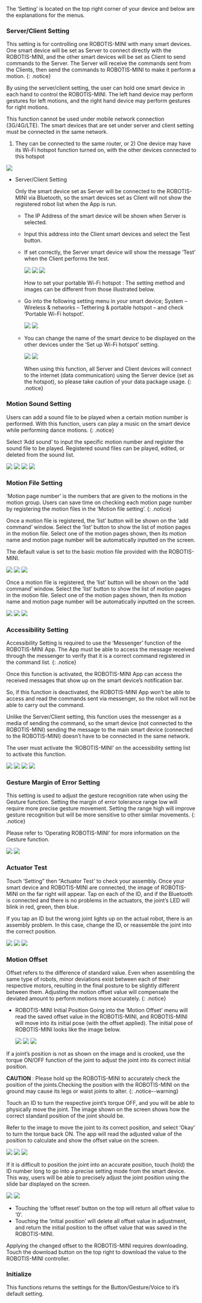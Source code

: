 The ‘Setting’ is located on the top right corner of your device and below are the explanations for the menus.

### Server/Client Setting

This setting is for controlling one ROBOTIS-MINI with many smart devices. One smart device will be set as Server to connect directly with the ROBOTIS-MINI, and the other smart devices will be set as Client to send commands to the Server. The Server will receive the commands sent from the Clients, then send the commands to ROBOTIS-MINI to make it perform a motion.
{: .notice}

By using the server/client setting, the user can hold one smart device in each hand to control the ROBOTIS-MINI. The left hand device may perform gestures for left motions, and the right hand device may perform gestures for right motions.

This function cannot be used under mobile network connection (3G/4G/LTE). The smart devices that are set under server and client setting must be connected in the same network.

1) They can be connected to the same router, or 2) One device may have its Wi-Fi hotspot function turned on, with the other devices connected to this hotspot

![](/assets/images/sw/mobile/mini_app_060.png)


- Server/Client Setting

  Only the smart device set as Server will be connected to the ROBOTIS-MINI via Bluetooth, so the smart devices set as Client will not show the registered robot list when the App is run.
  - The IP Address of the smart device will be shown when Server is selected.
  - Input this address into the Client smart devices and select the Test button.
  - If set correctly, the Server smart device will show the message ‘Test’ when the Client performs the test.

    ![](/assets/images/sw/mobile/mini_app_061.jpg)
    ![](/assets/images/sw/mobile/mini_app_062.jpg)
    ![](/assets/images/sw/mobile/mini_app_063.jpg)

    How to set your portable  Wi-Fi hotspot : The setting method and images can be different from those illustrated below.

  - Go into the following setting menu in your smart device; System – Wireless & networks – Tethering & portable hotspot – and check ‘Portable Wi-Fi hotspot’.

    ![](/assets/images/sw/mobile/mini_app_064.jpg)
    ![](/assets/images/sw/mobile/mini_app_065.jpg)

  - You can change the name of the smart device to be displayed on the other devices under the ‘Set up Wi-Fi hotspot’ setting.

    ![](/assets/images/sw/mobile/mini_app_066.jpg)
    ![](/assets/images/sw/mobile/mini_app_067.jpg)

    When using this function, all Server and Client devices will connect to the internet (data communication) using the Server  device (set as the hotspot), so please take caution of your data package usage.
    {: .notice}


### Motion Sound Setting

Users can add a sound file to be played when a certain motion number is performed. With this function, users can play a music on the smart device while performing dance motions.
{: .notice}

Select ‘Add sound’ to input the specific motion number and register the sound file to be played. Registered sound files can be played, edited, or deleted from the sound list.

![](/assets/images/sw/mobile/mini_app_068.jpg)
![](/assets/images/sw/mobile/mini_app_069.jpg)
![](/assets/images/sw/mobile/mini_app_070.jpg)
![](/assets/images/sw/mobile/mini_app_071.jpg)

### Motion File Setting

‘Motion page number’ is the numbers that are given to the motions in the motion group.
Users can save time on checking each motion page number by registering the motion files in the ‘Motion file setting’.
{: .notice}

Once a motion file is registered, the ‘list’ button will be shown on the ‘add command’ window. Select the ‘list’ button to show the list of motion pages in the motion file. Select one of the motion pages shown, then its motion name and motion page number will be automatically inputted on the screen.

The default value is set to the basic motion file provided with the ROBOTIS-MINI.

![](/assets/images/sw/mobile/mini_app_072.jpg)
![](/assets/images/sw/mobile/mini_app_073.jpg)
![](/assets/images/sw/mobile/mini_app_074.jpg)

Once a motion file is registered, the ‘list’ button will be shown on the ‘add command’ window. Select the ‘list’ button to show the list of motion pages in the motion file. Select one of the motion pages shown, then its motion name and motion page number will be automatically inputted on the screen.

![](/assets/images/sw/mobile/mini_app_075.jpg)
![](/assets/images/sw/mobile/mini_app_076.jpg)
![](/assets/images/sw/mobile/mini_app_077.jpg)

### Accessibility Setting

Accessibility Setting is required to use the ‘Messenger’ function of the ROBOTIS-MINI App. The App must be able to access the message received through the messenger to verify that it is a correct command registered in the command list.
{: .notice}

Once this function is activated, the ROBOTIS-MINI App can access the received messages that show up on the smart device’s notification bar.

So, if this function is deactivated, the ROBOTIS-MINI App won’t be able to access and read the commands sent via messenger, so the robot will not be able to carry out the command.

Unlike the Server/Client setting, this function uses the messenger as a media of sending the command, so the smart device (not connected to the ROBOTIS-MINI) sending the message to the main smart device (connected to the ROBOTIS-MINI) doesn’t have to be connected in the same network.

The user must activate the ‘ROBOTIS-MINI’ on the accessibility setting list to activate this function.

![](/assets/images/sw/mobile/mini_app_078.jpg)
![](/assets/images/sw/mobile/mini_app_079.jpg)
![](/assets/images/sw/mobile/mini_app_080.jpg)
![](/assets/images/sw/mobile/mini_app_081.jpg)

### Gesture Margin of Error Setting

This setting is used to adjust the gesture recognition rate when using the Gesture function. Setting the margin of error tolerance range low will require more precise gesture movement. Setting the range high will improve gesture recognition but will be more sensitive to other similar movements.
{: .notice}

Please refer to ‘Operating ROBOTIS-MINI’ for more information on the Gesture function.

![](/assets/images/sw/mobile/mini_app_082.jpg)
![](/assets/images/sw/mobile/mini_app_083.jpg)


### Actuator Test
Touch ‘Setting” then “Actuator Test’ to check your assembly. Once your smart device and ROBOTIS-MINI are connected, the image of ROBOTIS-MINI on the far right will appear. Tap on each of the ID, and if the Bluetooth is connected and there is no problems in the actuators, the joint’s LED will blink in red, green, then blue.

If you tap an ID but the wrong joint lights up on the actual robot, there is an assembly problem. In this case, change the ID, or reassemble the joint into the correct position.

![](/assets/images/sw/mobile/mini_app_084.jpg)
![](/assets/images/sw/mobile/mini_app_085.jpg)
![](/assets/images/sw/mobile/mini_app_086.jpg)

### Motion Offset

Offset refers to the difference of standard value. Even when assembling the same type of robots, minor deviations exist between each of their respective motors, resulting in the final posture to be slightly different between them. Adjusting the motion offset value will compensate the deviated amount to perform motions more accurately.
{: .notice}

- ROBOTIS-MINI Initial Position
  Going into the ‘Motion Offset’ menu will read the saved offset value in the ROBOTIS-MINI, and ROBOTIS-MINI will move into its initial pose (with the offset applied). The initial pose of ROBOTIS-MINI looks like the image below.

  ![](/assets/images/sw/mobile/mini_app_087.png)
  ![](/assets/images/sw/mobile/mini_app_088.png)
  ![](/assets/images/sw/mobile/mini_app_089.png)

If a joint’s position is not as shown on the image and is crooked, use the torque ON/OFF function of the joint to adjust the joint into its correct initial position.

**CAUTION** : Please hold up the ROBOTIS-MINI to accurately check the position of the joints.Checking the position with the ROBOTIS-MINI on the ground may cause its legs or waist joints to alter.
{: .notice--warning}

Touch an ID to turn the respective joint’s torque OFF, and you will be able to physically move the joint. The image shown on the screen shows how the correct standard position of the joint should be.

Refer to the image to move the joint to its correct position, and select ‘Okay’ to turn the torque back ON. The app will read the adjusted value of the position to calculate and show the offset value on the screen.

![](/assets/images/sw/mobile/mini_app_090.jpg)
![](/assets/images/sw/mobile/mini_app_091.jpg)
![](/assets/images/sw/mobile/mini_app_092.jpg)

If it is difficult to position the joint into an accurate position, touch (hold) the ID number long to go into a precise setting mode from the smart device. This way, users will be able to precisely adjust the joint position using the slide bar displayed on the screen.

![](/assets/images/sw/mobile/mini_app_093.jpg)
![](/assets/images/sw/mobile/mini_app_094.jpg)

  - Touching the ‘offset reset’ button on the top will return all offset value to ‘0’.
  - Touching the ‘initial position’ will delete all offset value in adjustment, and return the initial position to the offset value that was saved in the ROBOTIS-MINI.

  Applying the changed offset to the ROBOTIS-MINI requires downloading. Touch the download button on the top right to download the value to the ROBOTIS-MINI controller.

### Initialize
This functions returns the settings for the Button/Gesture/Voice to it’s default setting.
